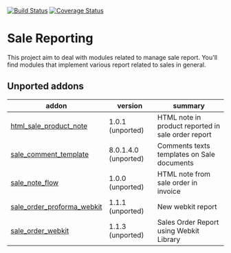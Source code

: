 [![Build Status](https://travis-ci.org/OCA/sale-reporting.svg?branch=9.0)](https://travis-ci.org/OCA/sale-reporting)
[![Coverage Status](https://coveralls.io/repos/OCA/sale-reporting/badge.png?branch=9.0)](https://coveralls.io/r/OCA/sale-reporting?branch=9.0)

Sale Reporting
==============

This project aim to deal with modules related to manage sale report.
You'll find modules that implement various report related to sales in general.

[//]: # (addons)
Unported addons
---------------
addon | version | summary
--- | --- | ---
[html_sale_product_note](html_sale_product_note/) | 1.0.1 (unported) | HTML note in product reported in sale order report
[sale_comment_template](sale_comment_template/) | 8.0.1.4.0 (unported) | Comments texts templates on Sale documents
[sale_note_flow](sale_note_flow/) | 1.0.0 (unported) | HTML note from sale order in invoice
[sale_order_proforma_webkit](sale_order_proforma_webkit/) | 1.1.1 (unported) | New webkit report
[sale_order_webkit](sale_order_webkit/) | 1.1.3 (unported) | Sales Order Report using Webkit Library

[//]: # (end addons)
